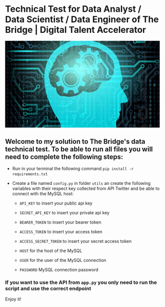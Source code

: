 # Technical Test for Data Analyst / Data Scientist / Data Engineer of The Bridge | Digital Talent Accelerator

![Image](data/image.jpg)


## Welcome to my solution to The Bridge's data technical test. To be able to run all files you will need to complete the following steps:


- Run in your terminal the following command `pip install -r requirements.txt`

- Create a file named `config.py` in folder `utils` an create the following variables with their respect key collected from API Twitter and be able to connect with the MySQL host:
    - `API_KEY` to insert your public api key

    - `SECRET_API_KEY` to insert your private api key

    - `BEARER_TOKEN` to insert your bearer token

    - `ACCESS_TOKEN` to insert your access token

    - `ACCESS_SECRET_TOKEN` to insert your secret access token

    - `HOST` for the host of the MySQL 

    - `USER` for the user of the MySQL connection

    - `PASSWORD` MySQL connection password

### If you want to use the API from `app.py` you only need to run the script and use the correct endpoint

Enjoy it!

